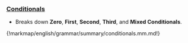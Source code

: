 ### [Conditionals](/english/grammar/summary/conditionals.md)

- Breaks down **Zero**, **First**, **Second**, **Third**, and **Mixed Conditionals**.

{!markmap/english/grammar/summary/conditionals.mm.md!}
